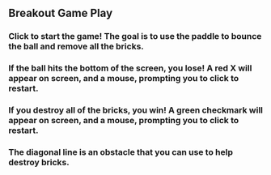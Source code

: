 ## Breakout Game Play

### Click to start the game! The goal is to use the paddle to bounce the ball and remove all the bricks. 
### If the ball hits the bottom of the screen, you lose! A red X will appear on screen, and a mouse, prompting you to click to restart. 
### If you destroy all of the bricks, you win! A green checkmark will appear on screen, and a mouse, prompting you to click to restart. 
### The diagonal line is an obstacle that you can use to help destroy bricks. 